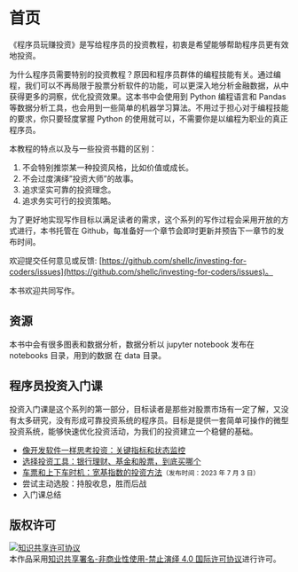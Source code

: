 # 首页

《程序员玩赚投资》是写给程序员的投资教程，初衷是希望能够帮助程序员更有效地投资。

为什么程序员需要特别的投资教程？原因和程序员群体的编程技能有关。通过编程，我们可以不再局限于股票分析软件的功能，可以更深入地分析金融数据，从中获得更多的洞察，优化投资效果。这本书中会使用到 Python 编程语言和 Pandas 等数据分析工具，也会用到一些简单的机器学习算法。不用过于担心对于编程技能的要求，你只要轻度掌握 Python 的使用就可以，不需要你是以编程为职业的真正程序员。

本教程的特点以及与一些投资书籍的区别：

1. 不会特别推崇某一种投资风格，比如价值或成长。
2. 不会过度演绎”投资大师”的故事。
3. 追求坚实可靠的投资理念。
4. 追求务实可行的投资策略。

为了更好地实现写作目标以满足读者的需求，这个系列的写作过程会采用开放的方式进行，本书托管在 Github，每准备好一个章节会即时更新并预告下一章节的发布时间。

欢迎提交任何意见或反馈: [https://github.com/shellc/investing-for-coders/issues](https://github.com/shellc/investing-for-coders/issues)。

本书欢迎共同写作。

## 资源

本书中会有很多图表和数据分析，数据分析以 jupyter notebook 发布在 notebooks 目录，用到的数据 在 data 目录。

## 程序员投资入门课

投资入门课是这个系列的第一部分，目标读者是那些对股票市场有一定了解，又没有太多研究，没有形成可靠投资系统的程序员。目标是提供一套简单可操作的微型投资系统，能够快速优化投资活动，为我们的投资建立一个稳健的基础。

* [像开发软件一样思考投资：关键指标和状态监控](primer/lesson_1.md)
* [选择投资工具：银行理财、基金和股票，到底买哪个](primer/lesson_2.md)
* [车票和上下车时机：宽基指数的投资方法](primer/lesson_3.md)<small>（发布时间：2023 年 7 月 3 日）</small>
* 尝试主动选股：持股收息，胜而后战
* 入门课总结

## 版权许可

<a rel="license" href="http://creativecommons.org/licenses/by-nc-nd/4.0/"><img alt="知识共享许可协议" style="border-width:0" src="https://i.creativecommons.org/l/by-nc-nd/4.0/88x31.png" /></a><br />本作品采用<a rel="license" href="http://creativecommons.org/licenses/by-nc-nd/4.0/">知识共享署名-非商业性使用-禁止演绎 4.0 国际许可协议</a>进行许可。
